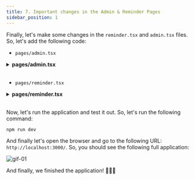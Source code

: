 ```yaml
---
title: 7. Important changes in the Admin & Reminder Pages
sidebar_position: 1
---
```


Finally, let's make some changes in the `reminder.tsx` and `admin.tsx` files. So, let's add the following code:

- `pages/admin.tsx`

<details><summary><b>pages/admin.tsx</b></summary>
<br/>

```tsx
import { useState, useEffect } from 'react';
import { useSession } from 'next-auth/react';
import Layout from '../components/Layout/layout';
import AccessDenied from '../components/AccessDenied/access-denied';

export default function Page() {
  const { data: session } = useSession();
  const [content, setContent] = useState();

  useEffect(() => {
    const fetchData = async () => {
      const res = await fetch('/api/examples/admin-protected');
      const json = await res.json();
      if (json.content) {
        setContent(json.content);
      }
    };

    fetchData();
  }, [session]);

  if (!session) {
    return (
      <Layout>
        <AccessDenied />
      </Layout>
    );
  }

  return (
    <Layout>
      <h1>Admin Page</h1>
      <h2>Welcome, {session.user?.name}!</h2>
      <p>
        <strong>{content ?? '\u00a0'}</strong>
      </p>
      <br />
      <iframe src='/api/examples/session' />
    </Layout>
  );
}
```

</details>
<br/>

- `pages/reminder.tsx`

<details><summary><b>pages/reminder.tsx</b></summary>
<br/>

```tsx
import { useSession } from 'next-auth/react';
import Layout from '../components/Layout/layout';

export default function ReminderPage() {
  const { data } = useSession();

  return (
    <Layout>
      <h1>Reminder Page</h1>
      <p>Only admin users can see this page.</p>
    </Layout>
  );
}
```

</details>
<br/>

Now, let's run the application and test it out. So, let's run the following command:

```bash
npm run dev
```

And finally let's open the browser and go to the following URL: `http://localhost:3000/`. So, you should see the following full application:

![gif-01](/img/authentication-workshop/gif-01.gif)

And finally, we finished the application! 🎉🎉🎉
